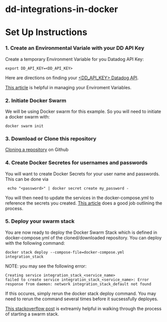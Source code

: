 # dd-integrations-in-docker
 
# Set Up Instructions

### 1. Create an Environmental Variale with your DD API Key

Create a temporary Environment Variable for you Datadog API Key:

```
export DD_API_KEY=<DD_API_KEY>
```
Here are directions on finding your [<DD_API_KEY> Datadog API](https://docs.datadoghq.com/account_management/api-app-keys/#add-an-api-key-or-client-token).

[This article](https://phoenixnap.com/kb/set-environment-variable-mac) is helpful in managing your Enviroment Variables. 

### 2. Initiate Docker Swarm

We will be using Docker swarm for this example. So you will need to initiate a docker swarm with:

```
docker swarm init
```
### 3. Download or Clone this repository

[Cloning a repository](https://docs.github.com/en/repositories/creating-and-managing-repositories/cloning-a-repository) on Github


### 4. Create Docker Secretes for usernames and passwords

You will want to create Docker Secrets for your user name and passwords. This can be done via 

```
 echo "<password>" | docker secret create my_password -
```

You will then need to update the services in the docker-compose.yml to reference the secrets you created. [This article](https://medium.com/@adrian.gheorghe.dev/using-docker-secrets-in-your-environment-variables-7a0609659aab) does a good job outlining the process. 



### 5. Deploy your swarm stack

You are now ready to deploy the Docker Swarm Stack which is defined in docker-compose.yml of the cloned/downloaded repository. You can deploy with the following command: 
```
docker stack deploy --compose-file=docker-compose.yml integration_stack
```


NOTE: you may see the following error:
```
Creating service integration_stack_<service_name>
failed to create service integration_stack_<service_name>: Error response from daemon: network integration_stack_default not found

```
If this occures, simply rerun the docker stack deploy command. You may need to rerun the command several times before it sucsessfully deployes. 


[This stackoverflow post](https://stackoverflow.com/questions/42139605/how-do-you-manage-secret-values-with-docker-compose-v3-1) is extreamly helpful in walking through the process of starting a swarm stack.




